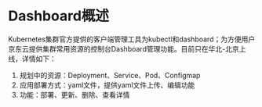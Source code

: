# Dashboard概述  
Kubernetes集群官方提供的客户端管理工具为kubectl和dashboard；为方便用户京东云提供集群常用资源的控制台Dashboard管理功能。目前只在华北-北京上线，详情如下：   
1) 规划中的资源：Deployment、Service、Pod、Configmap  
2) 应用部署方式：yaml文件，提供yaml文件上传、编辑功能  
3) 功能：部署、更新、删除、查看详情  


